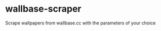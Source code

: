 wallbase-scraper
================

Scrape wallpapers from wallbase.cc with the parameters of your choice
